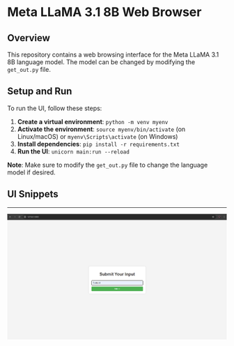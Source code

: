 # Meta LLaMA 3.1 8B Web Browser

## Overview

This repository contains a web browsing interface for the Meta LLaMA 3.1 8B language model. The model can be changed by modifying the `get_out.py` file.

## Setup and Run

To run the UI, follow these steps:

1. **Create a virtual environment**: `python -m venv myenv`
2. **Activate the environment**: `source myenv/bin/activate` (on Linux/macOS) or `myenv\Scripts\activate` (on Windows)
3. **Install dependencies**: `pip install -r requirements.txt`
4. **Run the UI**: `unicorn main:run --reload`

**Note**: Make sure to modify the `get_out.py` file to change the language model if desired.

## UI Snippets
---------------

![UI Screenshot](https://github.com/VibhuRaj01/Web_Browsing_LLM/blob/main/src/Page-1.png)
